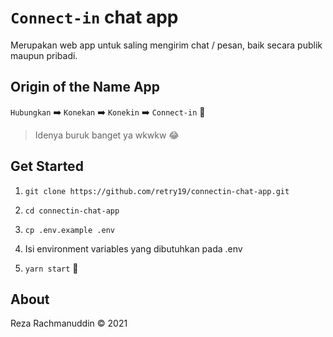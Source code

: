 # `Connect-in` chat app

Merupakan web app untuk saling mengirim chat / pesan, baik secara publik maupun pribadi.

## Origin of the Name App

`Hubungkan` :arrow_right: `Konekan` :arrow_right: `Konekin` :arrow_right: `Connect-in` :tada:

> Idenya buruk banget ya wkwkw :joy:

## Get Started

1. `git clone https://github.com/retry19/connectin-chat-app.git`

2. `cd connectin-chat-app`

3. `cp .env.example .env`

4. Isi environment variables yang dibutuhkan pada .env

5. `yarn start` :rocket:

## About

Reza Rachmanuddin
:copyright: 2021 
